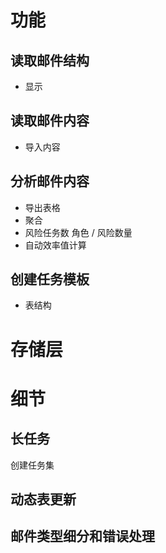 # 功能
## 读取邮件结构
- 显示
## 读取邮件内容
- 导入内容
## 分析邮件内容
- 导出表格
- 聚合
- 风险任务数 角色 / 风险数量
- 自动效率值计算

## 创建任务模板
- 表结构

# 存储层


# 细节
## 长任务
创建任务集
## 动态表更新
## 邮件类型细分和错误处理
